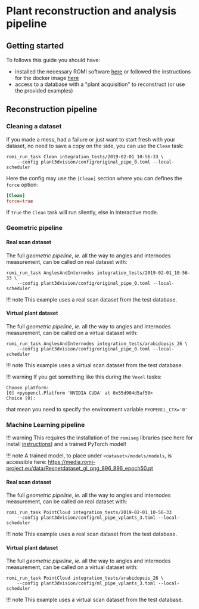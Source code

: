 Plant reconstruction and analysis pipeline
===

## Getting started

To follows this guide you should have:

* installed the necessary ROMI software [here](../install/plant_reconstruction_setup.md) or followed the instructions for the docker
  image [here](../docker/plant-3d-vision_docker.md)
* access to a database with a "plant acquisition" to reconstruct (or use the provided examples)

## Reconstruction pipeline

### Cleaning a dataset

If you made a mess, had a failure or just want to start fresh with your dataset, no need to save a copy on the side, you can use the `Clean` task:

```shell
romi_run_task Clean integration_tests/2019-02-01_10-56-33 \
    --config plant3dvision/config/original_pipe_0.toml --local-scheduler
``` 

Here the config may use the `[Clean]` section where you can defines the `force` option:

```toml
[Clean]
force=true
```

If `true` the `Clean` task will run silently, else in interactive mode.

### Geometric pipeline

#### Real scan dataset

The full *geometric pipeline*, _ie._ all the way to angles and internodes measurement, can be called on real dataset with:

```shell
romi_run_task AnglesAndInternodes integration_tests/2019-02-01_10-56-33 \
    --config plant3dvision/config/original_pipe_0.toml --local-scheduler
```

!!! note
    This example uses a real scan dataset from the test database.

#### Virtual plant dataset

The full *geometric pipeline*, _ie._ all the way to angles and internodes measurement, can be called on a virtual dataset with:

```shell
romi_run_task AnglesAndInternodes integration_tests/arabidopsis_26 \
    --config plant3dvision/config/original_pipe_0.toml --local-scheduler
```

!!! note
    This example uses a virtual scan dataset from the test database.

!!! warning
    If you get something like this during the `Voxel` tasks:
```
Choose platform:
[0] <pyopencl.Platform 'NVIDIA CUDA' at 0x55d904d5af50>
Choice [0]:
```
that mean you need to specify the environment variable `PYOPENCL_CTX='0'`

### Machine Learning pipeline

!!! warning
  This requires the installation of the `romiseg` libraries (see here for install [instructions](../install/plant_reconstruction_setup.md#install-romiseg-sources)) and a trained PyTorch model!

!!! note
  A trained model, to place under `<dataset>/models/models`, is accessible here: https://media.romi-project.eu/data/Resnetdataset_gl_png_896_896_epoch50.pt

#### Real scan dataset

The full *geometric pipeline*, _ie._ all the way to angles and internodes measurement, can be called on real dataset with:

```shell
romi_run_task PointCloud integration_tests/2019-02-01_10-56-33 
    --config plant3dvision/config/ml_pipe_vplants_3.toml --local-scheduler
```

!!! note
    This example uses a real scan dataset from the test database.

#### Virtual plant dataset

The full *geometric pipeline*, _ie._ all the way to angles and internodes measurement, can be called on a virtual dataset with:

```shell
romi_run_task PointCloud integration_tests/arabidopsis_26 \
    --config plant3dvision/config/ml_pipe_vplants_3.toml --local-scheduler
```

!!! note
    This example uses a virtual scan dataset from the test database.

